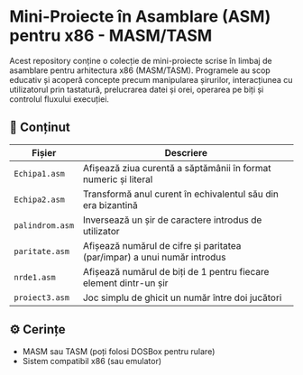 # Mini-Proiecte în Asamblare (ASM) pentru x86 - MASM/TASM

Acest repository conține o colecție de mini-proiecte scrise în limbaj de asamblare pentru arhitectura x86 (MASM/TASM). Programele au scop educativ și acoperă concepte precum manipularea șirurilor, interacțiunea cu utilizatorul prin tastatură, prelucrarea datei și orei, operarea pe biți și controlul fluxului execuției.

## 📂 Conținut

| Fișier            | Descriere                                                                 |
|-------------------|---------------------------------------------------------------------------|
| `Echipa1.asm`     | Afișează ziua curentă a săptămânii în format numeric și literal           |
| `Echipa2.asm`     | Transformă anul curent în echivalentul său din era bizantină              |
| `palindrom.asm`   | Inversează un șir de caractere introdus de utilizator                     |
| `paritate.asm`    | Afișează numărul de cifre și paritatea (par/impar) a unui număr introdus |
| `nrde1.asm`       | Afișează numărul de biți de 1 pentru fiecare element dintr-un șir         |
| `proiect3.asm`    | Joc simplu de ghicit un număr între doi jucători                         |

## ⚙️ Cerințe

- MASM sau TASM (poți folosi DOSBox pentru rulare)
- Sistem compatibil x86 (sau emulator)

